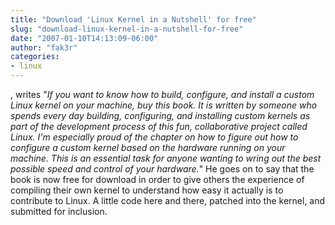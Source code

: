 ```yaml
---
title: "Download 'Linux Kernel in a Nutshell' for free"
slug: "download-linux-kernel-in-a-nutshell-for-free"
date: "2007-01-10T14:13:09-06:00"
author: "fak3r"
categories:
- linux
---
```


, writes "_If you want to know how to build, configure, and install a custom Linux kernel on your machine, buy this book.  It is written by someone who spends every day building, configuring, and installing custom kernels as part of the development process of this fun, collaborative project called Linux. I'm especially proud of the chapter on how to figure out how to configure a custom kernel based on the hardware running on your machine.  This is an essential task for anyone wanting to wring out the best possible speed and control of your hardware._" He goes on to say that the book is now free for download in order to give others the experience of compiling their own kernel to understand how easy it actually is to contribute to Linux.  A little code here and there, patched into the kernel, and submitted for inclusion.

